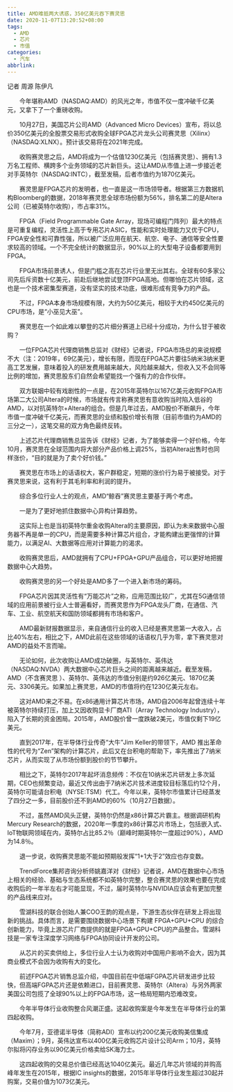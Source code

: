 ```yaml
---
title: AMD难抵两大诱惑，350亿美元吞下赛灵思
date: 2020-11-07T13:20:52+08:00
tags:
  - AMD
  - 芯片
  - 市值
categories:
  - 汽车
abbrlink:
---
```


记者 周源 陈伊凡

　　今年堪称AMD（NASDAQ:AMD）的风光之年，市值不仅一度冲破千亿美元，又拿下了一个重磅收购。

　　10月27日，美国芯片公司AMD（Advanced Micro Devices）宣布，将以总价350亿美元的全股票交易形式收购全球FPGA芯片龙头公司赛灵思（Xilinx）（NASDAQ:XLNX）。预计该交易将在2021年完成。

　　收购赛灵思之后，AMD将成为一个估值1230亿美元（包括赛灵思）、拥有1.3万名工程师、横跨多个业务领域的芯片新巨头。这让AMD从市值上进一步接近老对手英特尔（NASDAQ:INTC），截至发稿，后者市值约为1870亿美元。

　　赛灵思是FPGA芯片的发明者，也一直是这一市场领导者。根据第三方数据机构Bloomberg的数据，2018年赛灵思全球市场份额为56%，排名第二的是Altera公司（已被英特尔收购），市占率31%。

　　FPGA（Field Programmable Gate Array，现场可编程门阵列）最大的特点是可重复编程，灵活性上高于专用芯片ASIC，性能和实时处理能力又优于CPU，FPGA安全性和可靠性强，所以被广泛应用在航天、航空、电子、通信等安全性要求较高的领域。一个不完全统计的数据显示，90%以上的大型电子设备都要用到FPGA。

　　FPGA市场前景诱人，但是门槛之高在芯片行业里无出其右。全球有60多家公司先后斥资数十亿美元，前赴后继地尝试登顶FPGA高地。但哪怕在芯片领域，这也是一个技术密集型赛道，没有坚实的技术功底，很难形成有竞争力的产品。

　　不过，FPGA本身市场规模有限，大约为50亿美元，相较于大约450亿美元的CPU市场，是“小巫见大巫”。

　　赛灵思在一个如此难以攀登的芯片细分赛道上已经十分成功，为什么甘于被收购？

　　一位FPGA芯片代理商销售总监对《财经》记者说，FPGA市场总的来说规模不大（注：2019年，69亿美元），增长有限，而现在FPGA芯片要往5纳米3纳米更高工艺发展，意味着投入的研发费用越来越大，风险越来越大，但收入又不会同等比例的增加，赛灵思股东们自然会希望能找一个强有力的合作伙伴。

　　双方联姻中较有戏剧性的一点是，在2015年英特尔以167亿美元收购FPGA市场第二大公司Altera的时候，市场就有传言称赛灵思有意收购当时陷入低谷的AMD，以对抗英特尔+Altera的组合。但是几年过去，AMD股价不断飙升，今年市值一度冲破千亿美元，而赛灵思的业绩和股价增长有限（目前市值约为AMD的三分之一），这笔交易的双方角色最终反转。

　　上述芯片代理商销售总监告诉《财经》记者，为了能够卖得一个好价格，今年10月，赛灵思在全球范围内将大部分产品价格上调25%，当初Altera出售时也同样涨价，“目的就是为了卖个好价钱。”

　　赛灵思在市场上的话语权大，客户群稳定，短期的涨价行为易于被接受。对于赛灵思来说，这有利于其毛利率和利润的提升。

　　综合多位行业人士的观点，AMD“鲸吞”赛灵思主要基于两个考虑。

　　一是为了更好地抓住数据中心异构计算趋势。

　　这实际上也是当初英特尔重金收购Altera的主要原因，即认为未来数据中心服务器不再是单一的CPU，而是需要多种计算芯片组合，才能构建出更强悍的计算能力，以满足AI、大数据等应用对计算能力的渴求。

　　收购赛灵思后，AMD就拥有了CPU+FPGA+GPU产品组合，可以更好地把握数据中心大趋势。

　　收购赛灵思的另一个好处是AMD多了一个进入新市场的筹码。

　　FPGA芯片因其灵活性有“万能芯片”之称，应用范围比较广，尤其在5G通信领域的应用前景被行业人士普遍看好，而赛灵思作为FPGA龙头厂商，在通信、汽车、工业、航空航天和国防领域都拥有市场和客户。

　　AMD最新财报数据显示，来自通信行业的收入已经是赛灵思第一大收入，占比40%左右，相比之下，AMD此前在这些领域的话语权几乎为零，拿下赛灵思对AMD的益处不言而喻。

　　无论如何，此次收购让AMD成功破圈，与英特尔、英伟达（NASDAQ:NVDA）两大数据中心芯片巨头之间的距离越来越近。截至发稿，AMD（不含赛灵思 ）、英特尔、英伟达的市值分别是约926亿美元、1870亿美元、3306美元。如果加上赛灵思，AMD的市值将约在1230亿美元左右。

　　这对AMD来之不易。在x86通用计算芯片市场，AMD自2006年起曾连续十年被英特尔持续打压，加上又因收购显卡厂商ATI（Array Technology Industry），陷入了长期的资金困局。2015年，AMD股价曾一度跌破2美元，市值仅剩下19亿美元。

　　直到2017年，在半导体行业传奇“大牛”Jim Keller的带领下，AMD 推出革命性的代号为“Zen”架构的计算芯片，此后又在台积电的帮助下，率先推出了7纳米芯片，从而实现了从市场份额到股价的节节攀升。

　　相比之下，英特尔2017年起坏消息频传：不仅在10纳米芯片研发上多次延期，CEO也频繁变动，最近又传出由于7纳米芯片技术进度较目标落后约12个月，英特尔可能请台积电（NYSE:TSM）代工。今年以来，英特尔市值累计已经蒸发了四分之一多，目前股价还不到AMD的60%（10月27日数据）。

　　不过，虽然AMD风头正健，英特尔仍然是x86计算芯片霸主。根据调研机构Mercury Research的数据，2020年一季度的x86计算芯片市场上，包括嵌入式、IoT物联网领域在内，英特尔占比85.2％（巅峰时期英特尔一度超过90%），AMD为14.8％。

　　退一步说，收购赛灵思能不能如预期般发挥“1+1大于2”效应也存变数。

　　TrendForce集邦咨询分析师姚嘉洋对《财经》记者说，AMD在数据中心市场上相关的经验、基础与生态系统都不如英特尔完整，整合赛灵思的效果也要在完成收购后的一年半左右才可能显现，不过，届时英特尔与NVIDIA应该会有更加完整的产品线来应对。

　　雪湖科技的联合创始人兼COO王韵的观点是，下游生态伙伴在研发上将出现新的挑战。具体而言，是需要围绕数据中心场景下构建 FPGA+GPU+CPU 的综合创新能力，毕竟上游芯片厂商提供的就是FPGA+GPU+CPU的产品整合。雪湖科技是一家专注深度学习网络与FPGA协同设计开发的公司。

　　从芯片的买卖供给上，多位行业人士认为收购对中国用户影响不会大，因为其商业模式不会因为收购有大的变化。

　　前述FPGA芯片销售总监介绍，中国目前在中低端FGPA芯片研发进步比较快，但高端FGPA芯片还是依赖进口，目前赛灵思、英特尔（Altera）与另外两家美国公司包揽了全球90%以上的FPGA市场，这一格局短期内恐难改变。

　　今年半导体行业收购整合风潮正盛。这起收购案是今年发生在半导体行业的第四起收购。

　　今年7月，亚德诺半导体（简称ADI）宣布以约200亿美元收购美信集成（Maxim）；9月，英伟达宣布以400亿美元收购芯片设计公司Arm；10月，英特尔拟将闪存业务以90亿美元价格卖给SK海力士。

　　这四起收购的交易总价值已经高达1040亿美元。最近几年芯片领域的并购高峰年发生在2015年，根据IC insights的数据，2015年半导体行业发生超过30起并购案，交易价值为1073亿美元。